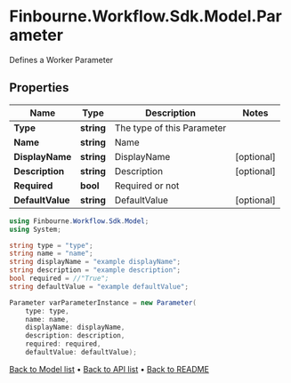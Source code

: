 # Finbourne.Workflow.Sdk.Model.Parameter
Defines a Worker Parameter

## Properties

Name | Type | Description | Notes
------------ | ------------- | ------------- | -------------
**Type** | **string** | The type of this Parameter | 
**Name** | **string** | Name | 
**DisplayName** | **string** | DisplayName | [optional] 
**Description** | **string** | Description | [optional] 
**Required** | **bool** | Required or not | 
**DefaultValue** | **string** | DefaultValue | [optional] 

```csharp
using Finbourne.Workflow.Sdk.Model;
using System;

string type = "type";
string name = "name";
string displayName = "example displayName";
string description = "example description";
bool required = //"True";
string defaultValue = "example defaultValue";

Parameter varParameterInstance = new Parameter(
    type: type,
    name: name,
    displayName: displayName,
    description: description,
    required: required,
    defaultValue: defaultValue);
```

[Back to Model list](../README.md#documentation-for-models) &#8226; [Back to API list](../README.md#documentation-for-api-endpoints) &#8226; [Back to README](../README.md)
